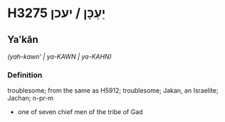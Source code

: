 # H3275 יַעְכָּן / יעכן

## Yaʻkân

_(yah-kawn' | ya-KAWN | ya-KAHN)_

### Definition

troublesome; from the same as H5912; troublesome; Jakan, an Israelite; Jachan; n-pr-m

- one of seven chief men of the tribe of Gad
